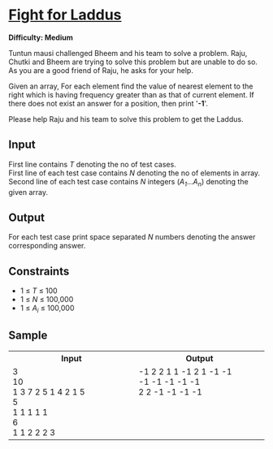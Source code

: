 # [Fight for Laddus](https://www.hackerearth.com/practice/data-structures/stacks/basics-of-stacks/practice-problems/algorithm/fight-for-laddus/description/)

**Difficulty: Medium**

Tuntun mausi challenged Bheem and his team to solve a problem. Raju, Chutki and Bheem are trying to solve this problem but are unable to do so. As you are a good friend of Raju, he asks for your help.

Given an array, For each element find the value of nearest element to the right which is having frequency greater than as that of current element. If there does not exist an answer for a position, then print '**-1**'.

Please help Raju and his team to solve this problem to get the Laddus.

## Input

First line contains *T* denoting the no of test cases. \
First line of each test case contains *N* denoting the no of elements in array. \
Second line of each test case contains *N* integers (*A<sub>1</sub>*...*A<sub>n</sub>*) denoting the given array.

## Output

For each test case print space separated *N* numbers denoting the answer corresponding answer.

## Constraints

+ 1 &le; *T* &le; 100
+ 1 &le; *N* &le; 100,000
+ 1 &le; *A<sub>i</sub>* &le; 100,000

## Sample

<table>
	<tr>
		<th width="500">Input</th>
		<th width="500">Output</th>
	</tr>
	<tr>
		<td valign="top">
			3<br />
			10<br />
			1 3 7 2 5 1 4 2 1 5<br />
			5<br />
			1 1 1 1 1<br />
			6<br />
			1 1 2 2 2 3
		</td>
		<td valign="top">
			-1 2 2 1 1 -1 2 1 -1 -1<br />
			-1 -1 -1 -1 -1<br />
			2 2 -1 -1 -1 -1
		</td>
	</tr>
</table>
